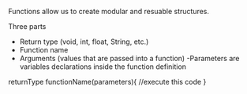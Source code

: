 Functions allow us to create modular and resuable structures.

Three parts
* Return type (void, int, float, String, etc.)
* Function name
* Arguments (values that are passed into a function)
-Parameters are variables declarations inside the function definition

returnType functionName(parameters){
//execute this code
}


